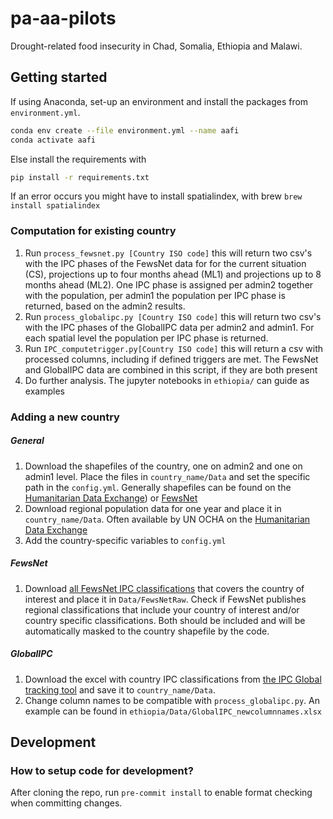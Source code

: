 # pa-aa-pilots

Drought-related food insecurity in Chad, Somalia, Ethiopia and Malawi. 

## Getting started
If using Anaconda, set-up an environment and install the packages from `environment.yml`. 
   ``` bash
   conda env create --file environment.yml --name aafi
   conda activate aafi
   ```
Else install the requirements with 
   ``` bash
   pip install -r requirements.txt
   ```
If an error occurs you might have to install spatialindex, with brew `brew install spatialindex`

### Computation for existing country
1. Run `process_fewsnet.py [Country ISO code]` this will return two csv's with the IPC phases of the FewsNet data for  for the current situation (CS), projections up to four months ahead (ML1) and projections up to 8 months ahead (ML2). One IPC phase is assigned per admin2 together with the population, per admin1 the population per IPC phase is returned, based on the admin2 results.  
2. Run `process_globalipc.py [Country ISO code]` this will return two csv's with the IPC phases of the GlobalIPC data per admin2 and admin1. For each spatial level the population per IPC phase is returned. 
3. Run `IPC_computetrigger.py[Country ISO code]` this will return a csv with processed columns, including if defined triggers are met. The FewsNet and GlobalIPC data are combined in this script, if they are both present
3. Do further analysis. The jupyter notebooks in `ethiopia/` can guide as examples

### Adding a new country
##### General
1. Download the shapefiles of the country, one on admin2 and one on admin1 level. Place the files in `country_name/Data` and set the specific path in the `config.yml`. Generally shapefiles can be found on the [Humanitarian Data Exchange](data.humdata.org)) or [FewsNet](https://fews.net/fews-data/334)  
2. Download regional population data for one year and place it in `country_name/Data`. Often available by UN OCHA on the [Humanitarian Data Exchange](data.humdata.org)
3. Add the country-specific variables to `config.yml`
##### FewsNet
1. Download [all FewsNet IPC classifications](https://fews.net/fews-data/333) that covers the country of interest and place it in `Data/FewsNetRaw`. Check if FewsNet publishes regional classifications that include your country of interest and/or country specific classifications. Both should be included and will be automatically masked to the country shapefile by the code.
##### GlobalIPC
1. Download the excel with country IPC classifications from [the IPC Global tracking tool](http://www.ipcinfo.org/ipc-country-analysis/population-tracking-tool/en/) and save it to `country_name/Data`.
2. Change column names to be compatible with `process_globalipc.py`. An example can be found in `ethiopia/Data/GlobalIPC_newcolumnnames.xlsx`

<!---
## Ethiopia
Required data
- IPC factors (current and predictions). Using historical data from 2009. Can be downloaded from https://fews.net/fews-data/333
- Admin2 boundaries: Use UN population boundaries https://data.humdata.org/dataset/ethiopia-cod-ab# or FewsNet boundaries https://fews.net/fews-data/334?tid=26
- Current population. Given the name, it seems it is downloaded from https://data.humdata.org/dataset/ethiopia-population-data-_-admin-level-0-3 . 
- Historical population. For now using country totals, can be retrieved from https://data.worldbank.org/indicator/SP.POP.TOTL?locations=ET More detailed data exists at https://www.worldpop.org/project/categories?id=3
 - Livelihood zones. Download from https://fews.net/fews-data/335 --->


## Development
### How to setup code for development?
After cloning the repo, run `pre-commit install` to enable format checking when committing changes.